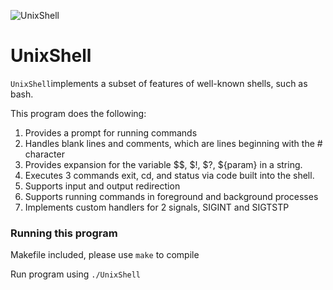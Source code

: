 ![UnixShell](https://plus.unsplash.com/premium_photo-1685086785054-d047cdc0e525?w=500&auto=format&fit=crop&q=60&ixlib=rb-4.0.3&ixid=M3wxMjA3fDB8MHxzZWFyY2h8MXx8Y29kaW5nJTIwd2FsbHBhcGVyfGVufDB8fDB8fHww)
# UnixShell 

`UnixShell`implements a subset of features of well-known shells, such as bash.

This program does the following:

1. Provides a prompt for running commands
2. Handles blank lines and comments, which are lines beginning with the # character
3. Provides expansion for the variable $$, $!, $?, ${param} in a string.
4. Executes 3 commands exit, cd, and status via code built into the shell.
5. Supports input and output redirection
6. Supports running commands in foreground and background processes
7. Implements custom handlers for 2 signals, SIGINT and SIGTSTP

### Running this program

Makefile included, please use `make` to compile

Run program using `./UnixShell`
